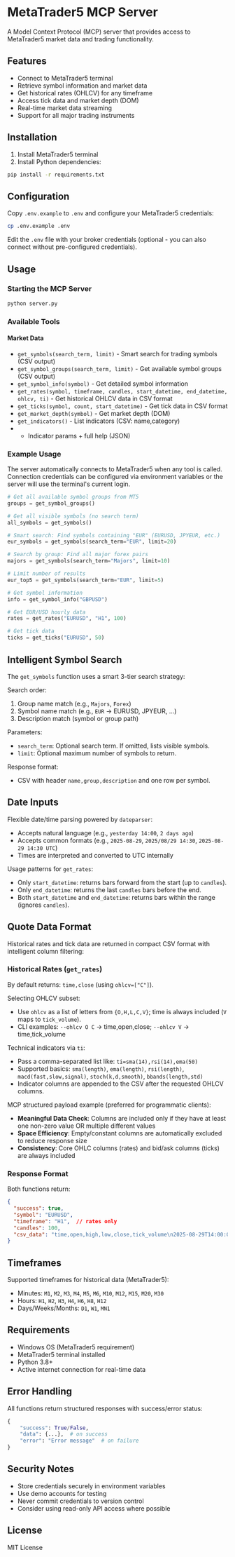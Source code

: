 # MetaTrader5 MCP Server

A Model Context Protocol (MCP) server that provides access to MetaTrader5 market data and trading functionality.

## Features

- Connect to MetaTrader5 terminal
- Retrieve symbol information and market data
- Get historical rates (OHLCV) for any timeframe
- Access tick data and market depth (DOM)
- Real-time market data streaming
- Support for all major trading instruments

## Installation

1. Install MetaTrader5 terminal
2. Install Python dependencies:

```bash
pip install -r requirements.txt
```

## Configuration

Copy `.env.example` to `.env` and configure your MetaTrader5 credentials:

```bash
cp .env.example .env
```

Edit the `.env` file with your broker credentials (optional - you can also connect without pre-configured credentials).

## Usage

### Starting the MCP Server

```bash
python server.py
```

### Available Tools

#### Market Data
- `get_symbols(search_term, limit)` - Smart search for trading symbols (CSV output)
- `get_symbol_groups(search_term, limit)` - Get available symbol groups (CSV output)
- `get_symbol_info(symbol)` - Get detailed symbol information
- `get_rates(symbol, timeframe, candles, start_datetime, end_datetime, ohlcv, ti)` - Get historical OHLCV data in CSV format
- `get_ticks(symbol, count, start_datetime)` - Get tick data in CSV format
- `get_market_depth(symbol)` - Get market depth (DOM)
- `get_indicators()` - List indicators (CSV: name,category)
-  - Indicator params + full help (JSON)

### Example Usage

The server automatically connects to MetaTrader5 when any tool is called. Connection credentials can be configured via environment variables or the server will use the terminal's current login.

```python
# Get all available symbol groups from MT5
groups = get_symbol_groups()

# Get all visible symbols (no search term)
all_symbols = get_symbols()

# Smart search: Find symbols containing "EUR" (EURUSD, JPYEUR, etc.)
eur_symbols = get_symbols(search_term="EUR", limit=20)

# Search by group: Find all major forex pairs
majors = get_symbols(search_term="Majors", limit=10)

# Limit number of results
eur_top5 = get_symbols(search_term="EUR", limit=5)

# Get symbol information
info = get_symbol_info("GBPUSD")

# Get EUR/USD hourly data
rates = get_rates("EURUSD", "H1", 100)

# Get tick data
ticks = get_ticks("EURUSD", 50)
```

## Intelligent Symbol Search

The `get_symbols` function uses a smart 3-tier search strategy:

Search order:
1. Group name match (e.g., `Majors`, `Forex`)
2. Symbol name match (e.g., `EUR` → EURUSD, JPYEUR, ...)
3. Description match (symbol or group path)

Parameters:
- `search_term`: Optional search term. If omitted, lists visible symbols.
- `limit`: Optional maximum number of symbols to return.

Response format:
- CSV with header `name,group,description` and one row per symbol.

## Date Inputs

Flexible date/time parsing powered by `dateparser`:
- Accepts natural language (e.g., `yesterday 14:00`, `2 days ago`)
- Accepts common formats (e.g., `2025-08-29`, `2025/08/29 14:30`, `2025-08-29 14:30 UTC`)
- Times are interpreted and converted to UTC internally

Usage patterns for `get_rates`:
- Only `start_datetime`: returns bars forward from the start (up to `candles`).
- Only `end_datetime`: returns the last `candles` bars before the end.
- Both `start_datetime` and `end_datetime`: returns bars within the range (ignores `candles`).

## Quote Data Format

Historical rates and tick data are returned in compact CSV format with intelligent column filtering:

### Historical Rates (`get_rates`)
By default returns: `time,close` (using `ohlcv=["C"]`).

Selecting OHLCV subset:
- Use `ohlcv` as a list of letters from `{O,H,L,C,V}`; time is always included (`V` maps to `tick_volume`).
- CLI examples: `--ohlcv O C` → time,open,close; `--ohlcv V` → time,tick_volume

Technical indicators via `ti`:
- Pass a comma-separated list like: `ti=sma(14),rsi(14),ema(50)`
- Supported basics: `sma(length)`, `ema(length)`, `rsi(length)`, `macd(fast,slow,signal)`, `stoch(k,d,smooth)`, `bbands(length,std)`
- Indicator columns are appended to the CSV after the requested OHLCV columns.


MCP structured payload example (preferred for programmatic clients):


- **Meaningful Data Check**: Columns are included only if they have at least one non-zero value OR multiple different values
- **Space Efficiency**: Empty/constant columns are automatically excluded to reduce response size
- **Consistency**: Core OHLC columns (rates) and bid/ask columns (ticks) are always included

### Response Format
Both functions return:
```json
{
  "success": true,
  "symbol": "EURUSD",
  "timeframe": "H1",  // rates only
  "candles": 100,
  "csv_data": "time,open,high,low,close,tick_volume\n2025-08-29T14:00:00,1.16945,1.17072,1.16937,1.17017,2690\n..."
}
```

## Timeframes

Supported timeframes for historical data (MetaTrader5):
- Minutes: `M1`, `M2`, `M3`, `M4`, `M5`, `M6`, `M10`, `M12`, `M15`, `M20`, `M30`
- Hours: `H1`, `H2`, `H3`, `H4`, `H6`, `H8`, `H12`
- Days/Weeks/Months: `D1`, `W1`, `MN1`

## Requirements

- Windows OS (MetaTrader5 requirement)
- MetaTrader5 terminal installed
- Python 3.8+
- Active internet connection for real-time data

## Error Handling

All functions return structured responses with success/error status:

```python
{
    "success": True/False,
    "data": {...},  # on success
    "error": "Error message"  # on failure
}
```

## Security Notes

- Store credentials securely in environment variables
- Use demo accounts for testing
- Never commit credentials to version control
- Consider using read-only API access where possible

## License

MIT License
